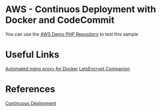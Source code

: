 # AWS - Continuos Deployment with Docker and CodeCommit

You can use the [AWS Demo PHP Repository](https://github.com/awslabs/ecs-demo-php-simple-app) to test this sample

# Useful Links

[Automated nginx proxy for Docker](https://github.com/jwilder/nginx-proxy/)
[LetsEncrypt Companion](https://github.com/JrCs/docker-letsencrypt-nginx-proxy-companion)

# References
[Continuous Deployment](https://github.com/awslabs/ecs-refarch-continuous-deployment)
